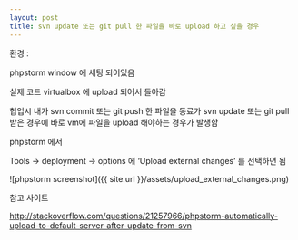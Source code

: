 ```yaml
---
layout: post
title: svn update 또는 git pull 한 파일을 바로 upload 하고 싶을 경우
---
```


환경 :

phpstorm window 에 세팅 되어있음

실제 코드 virtualbox 에 upload 되어서 돌아감

협업시 내가 svn commit 또는 git push 한 파일을 동료가 svn update 또는 git pull  받은 경우에 바로 vm에 파일을 upload 해야하는 경우가 발생함

phpstorm 에서

Tools -> deployment -> options 에 ‘Upload external changes’ 를 선택하면 됨

![phpstorm screenshot]({{ site.url }}/assets/upload_external_changes.png)

참고 사이트

http://stackoverflow.com/questions/21257966/phpstorm-automatically-upload-to-default-server-after-update-from-svn